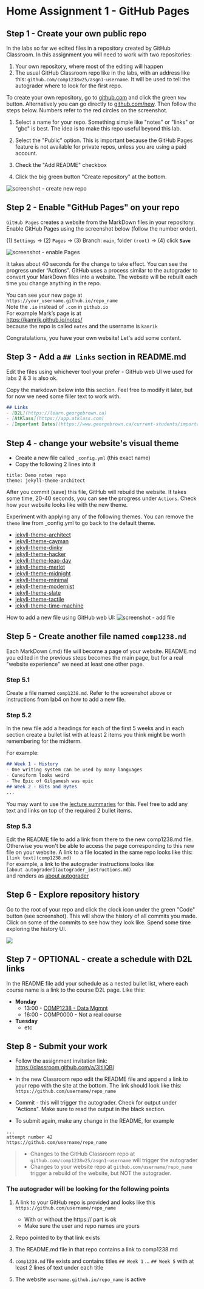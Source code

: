 # Home Assignment 1 - GitHub Pages


## Step 1 - Create your own public repo
In the labs so far we edited files in a repository created by GitHub Classroom. In this assignment you will need to work with two repositories:

1. Your own repository, where most of the editing will happen
1. The usual GitHub Classroom repo like in the labs, with an address like this: `github.com/comp1238w25/asgn1-username`. It will be used to tell the autograder where to look for the first repo.


To create your own repository, go to [github.com](https://github.com) and click the green `New` button. Alternatively you can go directly to [github.com/new](https://github.com/new). Then follow the steps below. Numbers refer to the red circles on the screenshot.

1. Select a name for your repo. Something simple like "notes" or "links" or "gbc" is best. The idea is to make this repo useful beyond this lab.

1. Select the "Public" option. This is important because the GitHub Pages feature is not available for private repos, unless you are using a paid account.

1. Check the "Add README" checkbox

1. Click the big green button "Create repository" at the bottom.

![screenshot - create new repo](img/github_new_repo.png)


## Step 2 - Enable "GitHub Pages" on your repo
`GitHub Pages` creates a website from the MarkDown files in your repository. Enable GitHub Pages using the screenshot below (follow the number order).

(1) `Settings` → (2) `Pages` → (3) Branch: `main`, folder `(root)` → (4) click **`Save`**

![screenshot - enable Pages](img/github_enable_pages_files.png)


It takes about 40 seconds for the change to take effect. You can see the progress under “Actions”. GitHub uses a process similar to the autograder to convert your MarkDown files into a website. The website will be rebuilt each time you change anything in the repo.

You can see your new page at  
`https://your_username.github.io/repo_name`  
Note the `.io` instead of `.com` in `github.io`  
For example Mark’s page is at   
https://kamrik.github.io/notes/  
because the repo is called `notes` and the username is `kamrik`

Congratulations, you have your own website! Let's add some content.


## Step 3 - Add a `## Links` section in README.md

Edit the files using whichever tool your prefer - GitHub web UI we used for labs 2 & 3 is also ok.

Copy the markdown below into this section. Feel free to modify it later, but for now we need some filler text to work with.

```markdown
## Links
- [D2L](https://learn.georgebrown.ca)
- [AtKlass](https://app.atklass.com)
- [Important Dates](https://www.georgebrown.ca/current-students/important-dates?term=27246&category=131)
```


## Step 4 - change your website's visual theme
- Create a new file called  `_config.yml` (this exact name)
- Copy the following 2 lines into it

```
title: Demo notes repo
theme: jekyll-theme-architect
```

After you commit (save) this file, GitHub will rebuild the website. It takes some time, 20-40 seconds, you can see the progress under `Actions`. Check how your website looks like with the new theme.


Experiment with applying any of the following themes. You can remove the `theme` line from _config.yml to go back to the default theme.

- [jekyll-theme-architect](https://pages-themes.github.io/architect/)
- [jekyll-theme-cayman](https://pages-themes.github.io/cayman/)
- [jekyll-theme-dinky](https://pages-themes.github.io/dinky/)
- [jekyll-theme-hacker](https://pages-themes.github.io/hacker/)
- [jekyll-theme-leap-day](https://pages-themes.github.io/leap-day/)
- [jekyll-theme-merlot](https://pages-themes.github.io/merlot/)
- [jekyll-theme-midnight](https://pages-themes.github.io/midnight/)
- [jekyll-theme-minimal](https://pages-themes.github.io/minimal/)
- [jekyll-theme-modernist](https://pages-themes.github.io/modernist/)
- [jekyll-theme-slate](https://pages-themes.github.io/slate/)
- [jekyll-theme-tactile](https://pages-themes.github.io/tactile/)
- [jekyll-theme-time-machine](https://pages-themes.github.io/time-machine/)

How to add a new file using GitHub web UI:
![screenshot - add file](img/github_add_file.png)



## Step 5 - Create another file named `comp1238.md`

Each MarkDown (.md) file will become a page of your website. README.md you edited in the previous steps becomes the main page, but for a real "website experience" we need at least one other page.

### Step 5.1
Create a file named `comp1238.md`. Refer to the screenshot above or instructions from lab4 on how to add a new file.


### Step 5.2
In the new file add a headings for each of the first 5 weeks and in each section create a bullet list with at least 2 items you think might be worth remembering for the midterm.

For example:
```markdown
## Week 1 - History
- One writing system can be used by many languages
- Cuneiform looks weird
- The Epic of Gilgamesh was epic
## Week 2 - Bits and Bytes
...

```

You may want to use the [lecture summaries](../summaries/) for this.
Feel free to add any text and links on top of the required 2 bullet items.


### Step 5.3
Edit the README file to add a link from there to the new comp1238.md file. Otherwise you won't be able to access the page corresponding to this new file on your website. A link to a file located in the same repo looks like this:  
`[link text](comp1238.md)`  
For example, a link to the autograder instructions looks like  
`[about autograder](autograder_instructions.md)`  
and renders as
[about autograder](autograder_instructions.md)


## Step 6 - Explore repository history
Go to the root of your repo and click the clock icon under the green "Code" button (see screenshot). This will show the history of all commits you made. Click on some of the commits to see how they look like. Spend some time exploring the history UI.

![](img/GitHub_history.png)

## Step 7 - OPTIONAL - create a schedule with D2L links

In the README file add your schedule as a nested bullet list, where each course name is a link to the course D2L page. Like this:

- **Monday**
  - 13:00 - [COMP1238 - Data Mgmnt](https://learn.georgebrown.ca/d2l/home/334969)
  - 16:00 - COMP0000 - Not a real course
- **Tuesday**
  - etc


## Step 8 - Submit your work
- Follow the assignment invitation link:  
  https://classroom.github.com/a/3ltiIQBl
  
- In the new Classroom repo edit the README file and append a link to your repo with the site at the bottom. The link should look like this:  
`https://github.com/username/repo_name`  

- Commit - this will trigger the autograder. Check for output under "Actions". Make sure to read the output in the black section.

- To submit again, make any change in the README, for example


```
...
attempt number 42
https://github.com/username/repo_name
```

> - Changes to the GitHub Classroom repo at `github.com/comp1238w25/asgn1-username` will trigger the autograder  
> - Changes to your website repo at `github.com/username/repo_name` trigger a rebuild of the website, but NOT the autograder.


### The autograder will be looking for the following points

1. A link to your GitHub repo is provided and looks like this  
  `https://github.com/username/repo_name`  
   - With or without the https:// part is ok  
   - Make sure the user and repo names are yours
1. Repo pointed to by that link exists

1. The README.md file in that repo contains a link to comp1238.md

1. `comp1238.md` file exists and contains titles `## Week 1` ... `## Week 5` with at least 2 lines of text under each title
    
1. The website `username.github.io/repo_name` is active 
















